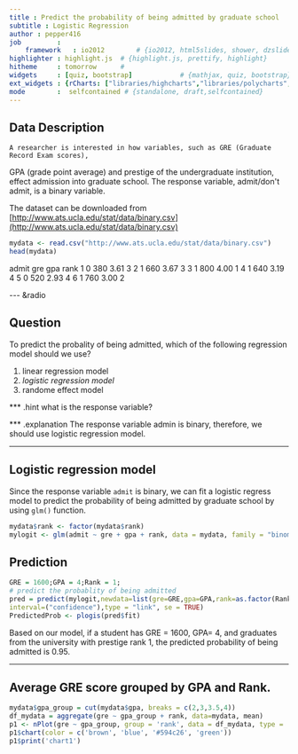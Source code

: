 ```yaml
---
title : Predict the probability of being admitted by graduate school
subtitle : Logistic Regression
author : pepper416
job         : 
    framework   : io2012        # {io2012, html5slides, shower, dzslides, ...}
highlighter : highlight.js  # {highlight.js, prettify, highlight}
hitheme     : tomorrow      # 
widgets     : [quiz, bootstrap]            # {mathjax, quiz, bootstrap}
ext_widgets : {rCharts: ["libraries/highcharts","libraries/polycharts", "libraries/nvd3", "libraries/morris"]}
mode        :  selfcontained # {standalone, draft,selfcontained}
---
```

    
## Data Description

    A researcher is interested in how variables, such as GRE (Graduate Record Exam scores),
GPA (grade point average) and prestige of the undergraduate institution, effect admission
into graduate school. The response variable, admit/don't admit, is a binary variable.

The dataset can be downloaded from [http://www.ats.ucla.edu/stat/data/binary.csv](http://www.ats.ucla.edu/stat/data/binary.csv)

```r
mydata <- read.csv("http://www.ats.ucla.edu/stat/data/binary.csv")
head(mydata)
```

  admit gre  gpa rank
1     0 380 3.61    3
2     1 660 3.67    3
3     1 800 4.00    1
4     1 640 3.19    4
5     0 520 2.93    4
6     1 760 3.00    2

--- &radio
## Question

To predict the probality of being admitted, which of the following regression model should we use?

1. linear regression model
2. _logistic regression model_
3. randome effect model

*** .hint 
what is the response variable?

*** .explanation 
The response variable admin is binary, therefore, we should use logistic regression model.

---

## Logistic regression model
Since the response variable `admit` is binary, we can fit a logistic regress model to predict the probability of being admitted by graduate school by using `glm()` function.

```r
mydata$rank <- factor(mydata$rank)
mylogit <- glm(admit ~ gre + gpa + rank, data = mydata, family = "binomial")
```

## Prediction

```r
GRE = 1600;GPA = 4;Rank = 1;
# predict the probablity of being admitted
pred = predict(mylogit,newdata=list(gre=GRE,gpa=GPA,rank=as.factor(Rank)),
interval=("confidence"),type = "link", se = TRUE)
PredictedProb <- plogis(pred$fit)
```
Based on our model, if a student has GRE = 1600, GPA= 4, and graduates from the university with prestige rank 1, the predicted probability of being admitted is 0.95.


---
## Average GRE score grouped by GPA and Rank.


```r
mydata$gpa_group = cut(mydata$gpa, breaks = c(2,3,3.5,4))
df_mydata = aggregate(gre ~ gpa_group + rank, data=mydata, mean)
p1 <- nPlot(gre ~ gpa_group, group = 'rank', data = df_mydata, type = 'multiBarChart')
p1$chart(color = c('brown', 'blue', '#594c26', 'green'))
p1$print('chart1')
```


<div id = 'chart1' class = 'rChart nvd3'></div>
<script type='text/javascript'>
 $(document).ready(function(){
      drawchart1()
    });
    function drawchart1(){  
      var opts = {
 "dom": "chart1",
"width":    600,
"height":    400,
"x": "gpa_group",
"y": "gre",
"group": "rank",
"type": "multiBarChart",
"id": "chart1" 
},
        data = [
 {
 "gpa_group": "(2,3]",
"rank": "1",
"gre":          522.5 
},
{
 "gpa_group": "(3,3.5]",
"rank": "1",
"gre": 573.6363636364 
},
{
 "gpa_group": "(3.5,4]",
"rank": "1",
"gre":  661.935483871 
},
{
 "gpa_group": "(2,3]",
"rank": "2",
"gre":            565 
},
{
 "gpa_group": "(3,3.5]",
"rank": "2",
"gre": 580.5633802817 
},
{
 "gpa_group": "(3.5,4]",
"rank": "2",
"gre": 633.8461538462 
},
{
 "gpa_group": "(2,3]",
"rank": "3",
"gre": 473.3333333333 
},
{
 "gpa_group": "(3,3.5]",
"rank": "3",
"gre": 560.8333333333 
},
{
 "gpa_group": "(3.5,4]",
"rank": "3",
"gre": 628.8461538462 
},
{
 "gpa_group": "(2,3]",
"rank": "4",
"gre": 515.7142857143 
},
{
 "gpa_group": "(3,3.5]",
"rank": "4",
"gre":        571.875 
},
{
 "gpa_group": "(3.5,4]",
"rank": "4",
"gre": 603.8095238095 
} 
]
  
      if(!(opts.type==="pieChart" || opts.type==="sparklinePlus" || opts.type==="bulletChart")) {
        var data = d3.nest()
          .key(function(d){
            //return opts.group === undefined ? 'main' : d[opts.group]
            //instead of main would think a better default is opts.x
            return opts.group === undefined ? opts.y : d[opts.group];
          })
          .entries(data);
      }
      
      if (opts.disabled != undefined){
        data.map(function(d, i){
          d.disabled = opts.disabled[i]
        })
      }
      
      nv.addGraph(function() {
        var chart = nv.models[opts.type]()
          .width(opts.width)
          .height(opts.height)
          
        if (opts.type != "bulletChart"){
          chart
            .x(function(d) { return d[opts.x] })
            .y(function(d) { return d[opts.y] })
        }
          
         
        chart
  .color([ "brown", "blue", "#594c26", "green" ])
          
        

        
        
        
      
       d3.select("#" + opts.id)
        .append('svg')
        .datum(data)
        .transition().duration(500)
        .call(chart);

       nv.utils.windowResize(chart.update);
       return chart;
      });
    };
</script>
